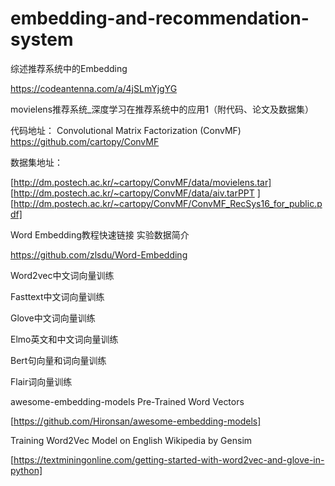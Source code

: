 # embedding-and-recommendation-system

综述推荐系统中的Embedding

https://codeantenna.com/a/4jSLmYjgYG

movielens推荐系统_深度学习在推荐系统中的应用1（附代码、论文及数据集）

代码地址：
Convolutional Matrix Factorization (ConvMF)
https://github.com/cartopy/ConvMF

数据集地址：

[http://dm.postech.ac.kr/~cartopy/ConvMF/data/movielens.tar]
[http://dm.postech.ac.kr/~cartopy/ConvMF/data/aiv.tarPPT ][http://dm.postech.ac.kr/~cartopy/ConvMF/ConvMF_RecSys16_for_public.pdf]


Word Embedding教程快速链接 实验数据简介

https://github.com/zlsdu/Word-Embedding

Word2vec中文词向量训练

Fasttext中文词向量训练

Glove中文词向量训练

Elmo英文和中文词向量训练

Bert句向量和词向量训练

Flair词向量训练

awesome-embedding-models
Pre-Trained Word Vectors

[https://github.com/Hironsan/awesome-embedding-models]

Training Word2Vec Model on English Wikipedia by Gensim

[https://textminingonline.com/getting-started-with-word2vec-and-glove-in-python]
